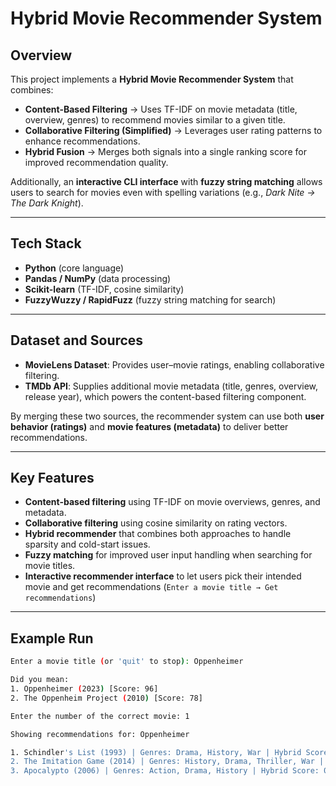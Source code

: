 # Hybrid Movie Recommender System  

## Overview  
This project implements a **Hybrid Movie Recommender System** that combines:  
- **Content-Based Filtering** → Uses TF-IDF on movie metadata (title, overview, genres) to recommend movies similar to a given title.  
- **Collaborative Filtering (Simplified)** → Leverages user rating patterns to enhance recommendations.  
- **Hybrid Fusion** → Merges both signals into a single ranking score for improved recommendation quality.  

Additionally, an **interactive CLI interface** with **fuzzy string matching** allows users to search for movies even with spelling variations (e.g., *Dark Nite → The Dark Knight*).  

---

## Tech Stack  
- **Python** (core language)  
- **Pandas / NumPy** (data processing)  
- **Scikit-learn** (TF-IDF, cosine similarity)  
- **FuzzyWuzzy / RapidFuzz** (fuzzy string matching for search)  

---

## Dataset and Sources
- **MovieLens Dataset**: Provides user–movie ratings, enabling collaborative filtering.  
- **TMDb API**: Supplies additional movie metadata (title, genres, overview, release year), which powers the content-based filtering component.  

By merging these two sources, the recommender system can use both **user behavior (ratings)** and **movie features (metadata)** to deliver better recommendations. 

---

## Key Features
- **Content-based filtering** using TF-IDF on movie overviews, genres, and metadata.  
- **Collaborative filtering** using cosine similarity on rating vectors.  
- **Hybrid recommender** that combines both approaches to handle sparsity and cold-start issues.  
- **Fuzzy matching** for improved user input handling when searching for movie titles.  
- **Interactive recommender interface** to let users pick their intended movie and get recommendations (`Enter a movie title → Get recommendations`)  

---

## Example Run  

```bash
Enter a movie title (or 'quit' to stop): Oppenheimer  

Did you mean:
1. Oppenheimer (2023) [Score: 96]
2. The Oppenheim Project (2010) [Score: 78]

Enter the number of the correct movie: 1  

Showing recommendations for: Oppenheimer  

1. Schindler's List (1993) | Genres: Drama, History, War | Hybrid Score: 0.2687  
2. The Imitation Game (2014) | Genres: History, Drama, Thriller, War | Hybrid Score: 0.2567  
3. Apocalypto (2006) | Genres: Action, Drama, History | Hybrid Score: 0.2440  
